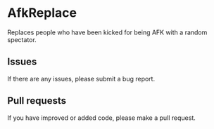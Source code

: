 # AfkReplace
Replaces people who have been kicked for being AFK with a random spectator.

## Issues
If there are any issues, please submit a bug report.

## Pull requests
If you have improved or added code, please make a pull request.
